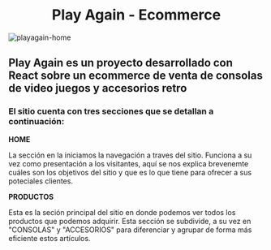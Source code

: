 <h1 align='center'>Play Again - Ecommerce</h1>

![playagain-home](https://user-images.githubusercontent.com/51533316/167317756-7c815712-b928-44b2-bbaa-efd788a8e127.png)


## Play Again es un proyecto desarrollado con React sobre un ecommerce de venta de consolas de video juegos y accesorios retro

### El sitio cuenta con tres secciones que se detallan a continuación:
<p><strong>HOME</strong></p>
<p>La sección en la iniciamos la navegación a traves del sitio. Funciona a su vez como presentación a los visitantes, aquí se nos explica brevenemte cuáles son los objetivos del sitio y que es lo que tiene para ofrecer a sus poteciales clientes. </p>

<p><strong>PRODUCTOS</strong></p>
<p>Esta es la seción principal del sitio en donde podemos ver todos los productos que podemos adquirir. Esta sección se subdivide, a su vez en "CONSOLAS" y "ACCESORIOS" para diferenciar y agrupar de forma más eficiente estos artículos. </p>
